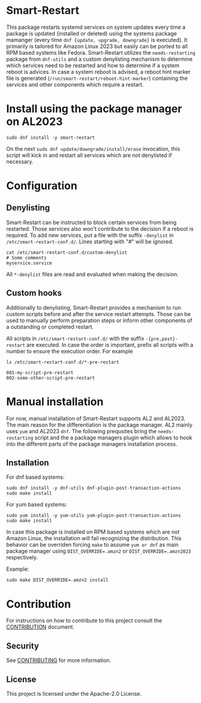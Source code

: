# Smart-Restart

This package restarts systemd services on system updates every time a package is updated (installed or 
deleted) using the systems package mamanger (every time `dnf {update, upgrade, downgrade}` is executed).
It primarily is tailored for Amazon Linux 2023 but easily can be ported to all RPM based systems like 
Fedora. Smart-Restart utilizes the `needs-restarting` package from `dnf-utils` and a custom denylisting 
mechanism to determine which services need to be restarted and how to determine if a system reboot is 
advices. In case a system reboot is advised, a reboot hint marker file is generated 
(`/run/smart-restart/reboot-hint-marker`) containing the services and other components which require a 
restart.

# Install using the package manager on AL2023

```
sudo dnf install -y smart-restart 
```

On the next `sudo dnf update/downgrade/install/erase` invocation, this script will kick in and restart all 
services which are not denylisted if necessary.

# Configuration

## Denylisting

Smart-Restart can be instructed to block certain services from being restarted. Those services also won't 
contribute to the decision if a reboot is required.
To add new services, put a file with the suffix `-denylist` in `/etc/smart-restart-conf.d/`. Lines starting 
with "#" will be ignored.

```
cat /etc/smart-restart-conf.d/custom-denylist
# Some comments
myservice.service
```

All `*-denylist` files are read and evaluated when making the decision.

## Custom hooks

Additionally to denylisting, Smart-Restart provides a mechanism to run custom scripts before and after the 
service restart attempts. Those can be used to manually perform preparation steps or inform other components
of a outstanding or completed restart.

All scripts in `/etc/smart-restart-conf.d/` with the suffix `-{pre,post}-restart` are executed. In case the order
is important, prefix all scripts with a number to ensure the execution order. For example

```
ls /etc/smart-restart-conf.d/*-pre-restart

001-my-script-pre-restart
002-some-other-script-pre-restart
```

# Manual installation

For now, manual installation of Smart-Restart supports AL2 and AL2023. The main reason for the differentiation 
is the package manager. AL2 mainly uses `yum` and AL2023 `dnf`. The following prequsites bring the `needs-restarting`
script and the a package managers plugin which allows to hook into the different parts of the package managers
installation process. 


## Installation

For dnf based systems:
```
sudo dnf install -y dnf-utils dnf-plugin-post-transaction-actions
sudo make install
```

For yum based systems:
```
sudo yum install -y yum-utils yum-plugin-post-transaction-actions
sudo make install
```

In case this package is installed on RPM based systems which are not Amazon Linux, the installation will fail 
recognizing the distribution. This behavior can be overriden forcing `make` to assume `yum or dnf` as main 
package manager using `DIST_OVERRIDE=.amzn2` or `DIST_OVERRIDE=.amzn2023` respectively.

Example:
```
sudo make DIST_OVERRIDE=.amzn2 install
```

# Contribution

For instructions on how to contribute to this project consult the [CONTRIBUTION](CONTRIBUTION.md) document.

## Security

See [CONTRIBUTING](CONTRIBUTING.md#security-issue-notifications) for more information.

## License

This project is licensed under the Apache-2.0 License.

